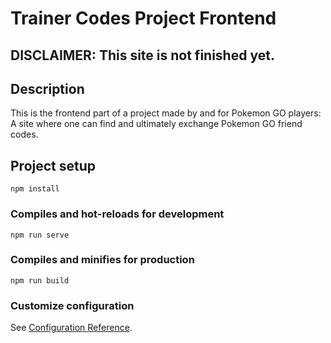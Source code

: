 # Trainer Codes Project Frontend

## DISCLAIMER: This site is not finished yet.

## Description
This is the frontend part of a project made by and for Pokemon GO players: A site where one can find and ultimately exchange Pokemon GO friend codes. 

## Project setup
```
npm install
```

### Compiles and hot-reloads for development
```
npm run serve
```

### Compiles and minifies for production
```
npm run build
```

### Customize configuration
See [Configuration Reference](https://cli.vuejs.org/config/).
